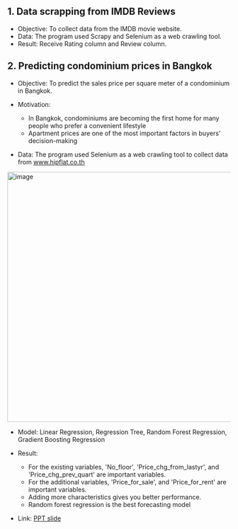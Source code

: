## 1. Data scrapping from IMDB Reviews  
  
- Objective: To collect data from the IMDB movie website.  
- Data: The program used Scrapy and Selenium as a web crawling tool.  
- Result: Receive Rating column and Review column.  
  
  
## 2. Predicting condominium prices in Bangkok  
  
- Objective: To predict the sales price per square meter of a condominium in Bangkok.    
- Motivation:   
  - In Bangkok, condominiums are becoming the first home for many people who prefer a convenient lifestyle  
  - Apartment prices are one of the most important factors in buyers' decision-making
  
- Data: The program used Selenium as a web crawling tool to collect data from www.hipflat.co.th
<img width="565" alt="image" src="https://github.com/Teemyteem/BK21_technical_porfolio/assets/129394136/5d120bae-8a3d-4591-9922-f9bbedfc20d3">  

- Model: Linear Regression, Regression Tree, Random Forest Regression, Gradient Boosting Regression  
  
- Result:  
  - For the existing variables, 'No_floor', 'Price_chg_from_lastyr', and 'Price_chg_prev_quart' are important variables.  
  - For the additional variables, 'Price_for_sale', and 'Price_for_rent' are important variables.  
  - Adding more characteristics gives you better performance.  
  - Random forest regression is the best forecasting model
- Link: [PPT slide](https://github.com/Teemyteem/BK21_technical_porfolio/blob/main/%EB%8D%B0%EC%9D%B4%ED%84%B0%20%EC%88%98%EC%A7%91%20%EB%B0%8F%20%EC%A0%95%EC%A0%9C/%5B%EA%B0%9C%EC%9D%B8%ED%94%84%EB%A1%9C%EC%A0%9D%ED%8A%B8%5D%20Predicting%20condominium%20price%20in%20Bangkok/Predicting%20condominium%20price%20in%20Bangkok.pdf)
